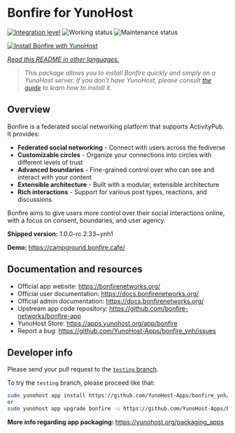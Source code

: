 <!--
N.B.: This README was automatically generated by https://github.com/YunoHost/apps/tree/master/tools/readme_generator
It shall NOT be edited by hand.
-->

# Bonfire for YunoHost

[![Integration level](https://dash.yunohost.org/integration/bonfire.svg)](https://dash.yunohost.org/appci/app/bonfire) ![Working status](https://ci-apps.yunohost.org/ci/badges/bonfire.status.svg) ![Maintenance status](https://ci-apps.yunohost.org/ci/badges/bonfire.maintain.svg)

[![Install Bonfire with YunoHost](https://install-app.yunohost.org/install-with-yunohost.svg)](https://install-app.yunohost.org/?app=bonfire)

*[Read this README in other languages.](./ALL_README.md)*

> *This package allows you to install Bonfire quickly and simply on a YunoHost server.*
> *If you don't have YunoHost, please consult [the guide](https://yunohost.org/install) to learn how to install it.*

## Overview

Bonfire is a federated social networking platform that supports ActivityPub. It provides:

- **Federated social networking** - Connect with users across the fediverse
- **Customizable circles** - Organize your connections into circles with different levels of trust
- **Advanced boundaries** - Fine-grained control over who can see and interact with your content
- **Extensible architecture** - Built with a modular, extensible architecture
- **Rich interactions** - Support for various post types, reactions, and discussions

Bonfire aims to give users more control over their social interactions online, with a focus on consent, boundaries, and user agency.

**Shipped version:** 1.0.0-rc.2.33~ynh1

**Demo:** <https://campground.bonfire.cafe/>

## Documentation and resources

- Official app website: <https://bonfirenetworks.org/>
- Official user documentation: <https://docs.bonfirenetworks.org/>
- Official admin documentation: <https://docs.bonfirenetworks.org/>
- Upstream app code repository: <https://github.com/bonfire-networks/bonfire-app>
- YunoHost Store: <https://apps.yunohost.org/app/bonfire>
- Report a bug: <https://github.com/YunoHost-Apps/bonfire_ynh/issues>

## Developer info

Please send your pull request to the [`testing` branch](https://github.com/YunoHost-Apps/bonfire_ynh/tree/testing).

To try the `testing` branch, please proceed like that:

```bash
sudo yunohost app install https://github.com/YunoHost-Apps/bonfire_ynh/tree/testing --debug
or
sudo yunohost app upgrade bonfire -u https://github.com/YunoHost-Apps/bonfire_ynh/tree/testing --debug
```

**More info regarding app packaging:** <https://yunohost.org/packaging_apps>